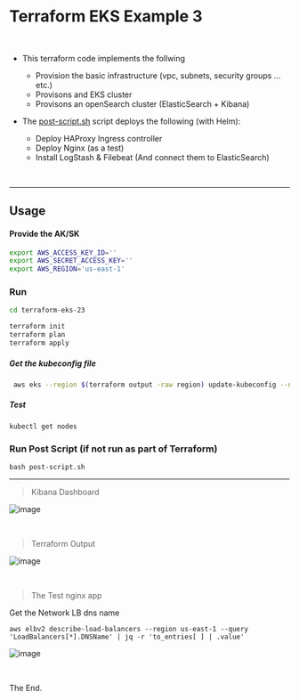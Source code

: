 
# Terraform EKS Example 3

<br>

- This terraform code implements the follwing
  - Provision the basic infrastructure (vpc, subnets, security groups ... etc.)
  - Provisons and EKS cluster
  - Provisons an openSearch cluster (ElasticSearch + Kibana)

- The [post-script.sh](post-script.sh) script deploys the following (with Helm):
  - Deploy HAProxy Ingress controller
  - Deploy Nginx (as a test)
  - Install LogStash & Filebeat (And connect them to ElasticSearch)

<br>


---

## Usage

#### Provide the AK/SK

```bash
export AWS_ACCESS_KEY_ID=''
export AWS_SECRET_ACCESS_KEY=''
export AWS_REGION='us-east-1'
```


### Run
```bash
cd terraform-eks-23

terraform init
terraform plan
terraform apply
```


##### Get the kubeconfig file
```bash
 aws eks --region $(terraform output -raw region) update-kubeconfig --name $(terraform output -raw cluster_name)
```


##### Test
```
kubectl get nodes
```

### Run Post Script (if not run as part of Terraform)

```
bash post-script.sh
```


---

> Kibana Dashboard

![image](https://user-images.githubusercontent.com/33789516/170109479-14aa1ae8-091b-467e-b795-5ec30e9163db.png)

<br>

> Terraform Output

![image](https://user-images.githubusercontent.com/33789516/170109650-9562c405-5562-463d-a473-27993c1e1394.png)

<br>

> The Test nginx app

Get the Network LB dns name

```
aws elbv2 describe-load-balancers --region us-east-1 --query 'LoadBalancers[*].DNSName' | jq -r 'to_entries[ ] | .value'
```

![image](https://user-images.githubusercontent.com/33789516/170110846-f3467821-02c4-4aff-9cb1-b00870985318.png)

<br>


The End.


